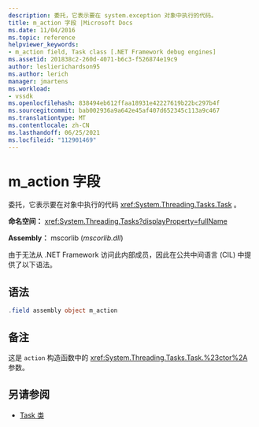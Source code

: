 ```yaml
---
description: 委托，它表示要在 system.exception 对象中执行的代码。
title: m_action 字段 |Microsoft Docs
ms.date: 11/04/2016
ms.topic: reference
helpviewer_keywords:
- m_action field, Task class [.NET Framework debug engines]
ms.assetid: 201838c2-260d-4071-b6c3-f526874e19c9
author: leslierichardson95
ms.author: lerich
manager: jmartens
ms.workload:
- vssdk
ms.openlocfilehash: 838494eb612ffaa18931e42227619b22bc297b4f
ms.sourcegitcommit: bab002936a9a642e45af407d652345c113a9c467
ms.translationtype: MT
ms.contentlocale: zh-CN
ms.lasthandoff: 06/25/2021
ms.locfileid: "112901469"
---
```

# <a name="m_action-field"></a>m_action 字段
委托，它表示要在对象中执行的代码 <xref:System.Threading.Tasks.Task> 。

 **命名空间：** <xref:System.Threading.Tasks?displayProperty=fullName>

 **Assembly：** mscorlib (*mscorlib.dll*) 

 由于无法从 .NET Framework 访问此内部成员，因此在公共中间语言 (CIL) 中提供了以下语法。

## <a name="syntax"></a>语法

```csharp
.field assembly object m_action
```

## <a name="remarks"></a>备注
 这是 `action` 构造函数中的 <xref:System.Threading.Tasks.Task.%23ctor%2A> 参数。

## <a name="see-also"></a>另请参阅
- [Task 类](../../extensibility/debugger/task-class-internal-members.md)
